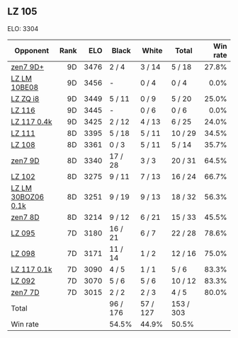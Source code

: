 ## LZ 105 ##

ELO: 3304

Opponent | Rank | ELO | Black | White | Total | Win rate
---------|-----:|----:|-------|-------|-------|-------:
[zen7 9D+](zen7%209D+.md) | 9D | 3476 | 2 / 4 | 3 / 14 | 5 / 18 | 27.8%
[LZ LM 10BE08](LZ%20LM%2010BE08.md) | 9D | 3456 | - | 0 / 4 | 0 / 4 | 0.0%
[LZ ZQ i8](LZ%20ZQ%20i8.md) | 9D | 3449 | 5 / 11 | 0 / 9 | 5 / 20 | 25.0%
[LZ 116](LZ%20116.md) | 9D | 3445 | - | 0 / 6 | 0 / 6 | 0.0%
[LZ 117 0.4k](LZ%20117%200.4k.md) | 9D | 3425 | 2 / 12 | 4 / 13 | 6 / 25 | 24.0%
[LZ 111](LZ%20111.md) | 8D | 3395 | 5 / 18 | 5 / 11 | 10 / 29 | 34.5%
[LZ 108](LZ%20108.md) | 8D | 3361 | 0 / 3 | 5 / 11 | 5 / 14 | 35.7%
[zen7 9D](zen7%209D.md) | 8D | 3340 | 17 / 28 | 3 / 3 | 20 / 31 | 64.5%
[LZ 102](LZ%20102.md) | 8D | 3275 | 9 / 11 | 7 / 13 | 16 / 24 | 66.7%
[LZ LM 30BOZ06 0.1k](LZ%20LM%2030BOZ06%200.1k.md) | 8D | 3251 | 9 / 19 | 9 / 13 | 18 / 32 | 56.3%
[zen7 8D](zen7%208D.md) | 8D | 3214 | 9 / 12 | 6 / 21 | 15 / 33 | 45.5%
[LZ 095](LZ%20095.md) | 7D | 3180 | 16 / 21 | 6 / 7 | 22 / 28 | 78.6%
[LZ 098](LZ%20098.md) | 7D | 3171 | 11 / 14 | 1 / 2 | 12 / 16 | 75.0%
[LZ 117 0.1k](LZ%20117%200.1k.md) | 7D | 3090 | 4 / 5 | 1 / 1 | 5 / 6 | 83.3%
[LZ 092](LZ%20092.md) | 7D | 3070 | 5 / 6 | 5 / 6 | 10 / 12 | 83.3%
[zen7 7D](zen7%207D.md) | 7D | 3015 | 2 / 2 | 2 / 3 | 4 / 5 | 80.0%
Total | | | 96 / 176 | 57 / 127 | 153 / 303 | 
Win rate| | | 54.5% | 44.9% | 50.5% | 

